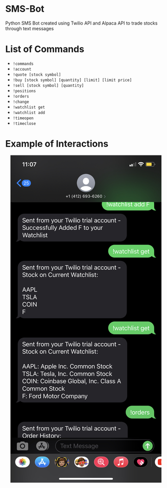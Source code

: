 # SMS-Bot

Python SMS Bot created using Twilio API and Alpaca API to trade stocks through text messages

# List of Commands
* ```!commands```
* ```!account```
* ```!quote [stock symbol]```
* ```!buy [stock symbol] [quantity] [limit] [limit price]```
* ```!sell [stock symbol] [quantity]```
* ```!positions```
* ```!orders```
* ```!change```
* ```!watchlist get```
* ```!watchlist add```
* ```!timeopen```
* ```!timeclose```

# Example of Interactions
<p align="center">
  <img src="text.jpeg" />
</p>
